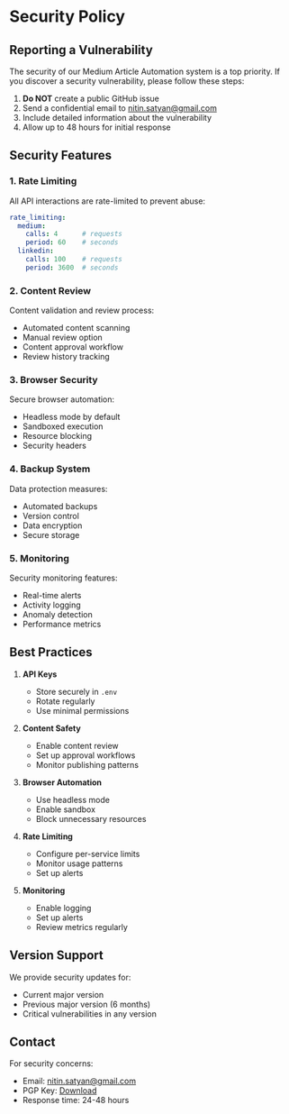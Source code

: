 # Security Policy

## Reporting a Vulnerability

The security of our Medium Article Automation system is a top priority. If you discover a security vulnerability, please follow these steps:

1. **Do NOT** create a public GitHub issue
2. Send a confidential email to [nitin.satyan@gmail.com](mailto:nitin.satyan@gmail.com)
3. Include detailed information about the vulnerability
4. Allow up to 48 hours for initial response

## Security Features

### 1. Rate Limiting

All API interactions are rate-limited to prevent abuse:

```yaml
rate_limiting:
  medium:
    calls: 4      # requests
    period: 60    # seconds
  linkedin:
    calls: 100    # requests
    period: 3600  # seconds
```

### 2. Content Review

Content validation and review process:

- Automated content scanning
- Manual review option
- Content approval workflow
- Review history tracking

### 3. Browser Security

Secure browser automation:

- Headless mode by default
- Sandboxed execution
- Resource blocking
- Security headers

### 4. Backup System

Data protection measures:

- Automated backups
- Version control
- Data encryption
- Secure storage

### 5. Monitoring

Security monitoring features:

- Real-time alerts
- Activity logging
- Anomaly detection
- Performance metrics

## Best Practices

1. **API Keys**
   - Store securely in `.env`
   - Rotate regularly
   - Use minimal permissions

2. **Content Safety**
   - Enable content review
   - Set up approval workflows
   - Monitor publishing patterns

3. **Browser Automation**
   - Use headless mode
   - Enable sandbox
   - Block unnecessary resources

4. **Rate Limiting**
   - Configure per-service limits
   - Monitor usage patterns
   - Set up alerts

5. **Monitoring**
   - Enable logging
   - Set up alerts
   - Review metrics regularly

## Version Support

We provide security updates for:
- Current major version
- Previous major version (6 months)
- Critical vulnerabilities in any version

## Contact

For security concerns:
- Email: nitin.satyan@gmail.com
- PGP Key: [Download](https://example.com/pgp-key.asc)
- Response time: 24-48 hours